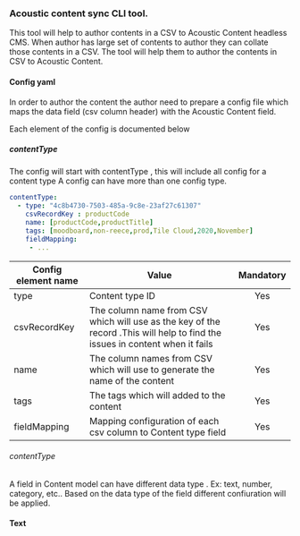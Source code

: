 ### Acoustic content sync CLI tool.
This tool will help to author contents in a CSV to Acoustic Content headless CMS.
When author has large set of contents to author they can collate those contents in a CSV.
The tool will help them to author the contents in CSV to Acoustic Content.

#### Config yaml
In order to author the content the author need to prepare a config file which maps the 
data field (csv column header) with the Acoustic Content field.

Each element of the config is documented below

##### contentType
The config will start with contentType , this will include all config for a content type
A config can have more than one config type. 

``` yaml
contentType:
  - type: "4c8b4730-7503-485a-9c8e-23af27c61307"
    csvRecordKey : productCode
    name: [productCode,productTitle]
    tags: [moodboard,non-reece,prod,Tile Cloud,2020,November]
    fieldMapping:
     - ...
```


| Config element name        | Value           | Mandatory |
| ------------- |-------------| :-------------:|
|type     | Content type ID  |  Yes |
| csvRecordKey      | The column name from CSV which will use as the key of the record .This will help to find the issues in content when it fails    |  Yes | 
| name | The column names from CSV which will use to generate the name of the content    |  Yes |
| tags | The tags which will added to the content    |  Yes |
| fieldMapping | Mapping configuration of each csv column to Content type field    |  Yes |


###### contentType

A field in Content model can have different data type . Ex: text, number, category, etc..
Based on the data type of the field different confiuration will be applied.

#### Text






